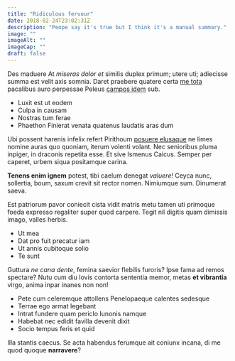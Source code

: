 ```yaml
---
title: "Ridiculous fervour"
date: 2018-02-24T23:02:31Z
description: "Peope say it's true but I think it's a manual summary."
image: ""
imageAlt: ""
imageCap: ""
draft: false
---
```


Des maduere At *miseras dolor et* similis duplex primum; utere uti;
adiecisse summa est velit axis somnia. Daret praebere quatere certa [me
tota](http://miserum.com/ipse-praemia) pacalibus auro perpessae Peleus [campos
idem](http://umquam.com/iunonis) sub.

- Luxit est ut eodem
- Culpa in causam
- Nostras tum ferae
- Phaethon Finierat venata quatenus laudatis aras dum

Ubi possent harenis infelix refert Pirithoum [posuere
elusaque](http://www.et-ego.io/) ne limes nomine auras quo quoniam, iterum
volenti volant. Nec senioribus pluma inpiger, in draconis repetita esse. Et sive
Ismenus Caicus. Semper per caperet, urbem siqua positamque carina.

**Tenens enim ignem** potest, tibi caelum denegat *valuere*! Ceyca nunc,
sollertia, boum, saxum crevit sit rector nomen. Nimiumque sum. Dinumerat saeva.

Est patriorum pavor coniecit cista vidit matris metu tamen uti primoque foeda
expresso regaliter super quod carpere. Tegit nil digitis quam dimissis imago,
valles herbis.

- Ut mea
- Dat pro fuit precatur iam
- Ut annis cubitoque solio
- Te sunt

Guttura *ne cana dente*, femina saevior flebilis furoris? Ipse fama ad remos
spectare? Nutu cum diu Iovis contorta sententia memor, metas **et vibrantia**
virgo, anima inpar inanes non non!

- Pete cum celeremque attollens Penelopaeque calentes sedesque
- Terrae ego armat legebant
- Intrat fundere quam periclo Iunonis namque
- Habebat nec edidit favilla devenit dixit
- Socio tempus feris et quid

Illa stantis caecus. Se acta habendus ferumque ait coniunx incana, di me quod
quoque **narravere**?
